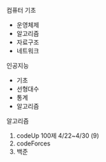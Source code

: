 컴퓨터 기초
- 운영체제
- 알고리즘
- 자료구조
- 네트워크

인공지능
- 기초
- 선형대수
- 통계
- 알고리즘

알고리즘
1. codeUp 100제 4/22~4/30 (9)
2. codeForces
3. 백준
